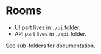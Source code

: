 # Rooms

- UI part lives in `./ui` folder.
- API part lives in `./api` folder.

See sub-folders for documentation.
